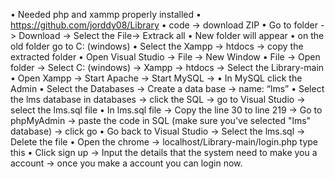 •	Needed  php and xammp  properly installed
•	https://github.com/jorddy08/Library
•	code -> download ZIP
•	Go to folder -> Download -> Select the File-> Extrack all 
•	New folder will appear 
•	on the old folder go to C: (windows)
•	Select the Xampp -> htdocs -> copy the extracted folder
•	Open Visual Studio -> File -> New Window
•	File -> Open folder -> Select  C: (windows) -> Xampp -> htdocs -> Select the Library-main
•	Open Xampp -> Start Apache -> Start MySQL -> 
•	In MySQL click the Admin
•	Select the Databases -> Create a data base -> name: “lms” 
•	Select the lms database in databases -> click the SQL -> go to Visual Studio -> select the lms.sql file
•	In lms.sql file -> Copy the line 30 to line 219 -> Go to phpMyAdmin -> paste the code in SQL (make sure you've selected "lms" database) -> click go
•	Go back to Visual Studio -> Select the lms.sql -> Delete the file
•	Open the chrome  -> localhost/Library-main/login.php type this
•	Click sign up -> Input the details that the system need to make you a account -> once you make a account you can login now.
